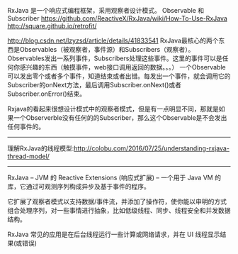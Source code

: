 RxJava 是一个响应式编程框架，采用观察者设计模式。 Observable 和 Subscriber
<https://github.com/ReactiveX/RxJava/wiki/How-To-Use-RxJava>
http://square.github.io/retrofit/


<http://blog.csdn.net/lzyzsd/article/details/41833541>
RxJava最核心的两个东西是Observables（被观察者，事件源）和Subscribers（观察者）。Observables发出一系列事件，Subscribers处理这些事件。这里的事件可以是任何你感兴趣的东西（触摸事件，web接口调用返回的数据。。。）
一个Observable可以发出零个或者多个事件，知道结束或者出错。每发出一个事件，就会调用它的Subscriber的onNext方法，最后调用Subscriber.onNext()或者Subscriber.onError()结束。

Rxjava的看起来很想设计模式中的观察者模式，但是有一点明显不同，那就是如果一个Observerble没有任何的的Subscriber，那么这个Observable是不会发出任何事件的。

---

理解RxJava的线程模型:<http://colobu.com/2016/07/25/understanding-rxjava-thread-model/>

---

RxJava – JVM 的 Reactive Extensions (响应式扩展) – 一个用于 Java VM 的库，它通过可观测序列构成异步及基于事件的程序。

它扩展了观察者模式以支持数据/事件流，并添加了操作符，使你能以申明的方式组合处理序列，对一些事情进行抽象，比如低级线程、同步、线程安全和并发数据结构。

RxJava 常见的应用是在后台线程运行一些计算或网络请求，并在 UI 线程显示结果(或错误)

